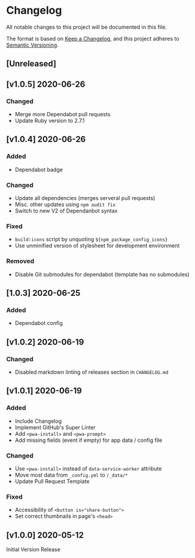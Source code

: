 # Changelog
All notable changes to this project will be documented in this file.

The format is based on [Keep a Changelog](https://keepachangelog.com/en/1.0.0/),
and this project adheres to [Semantic Versioning](https://semver.org/spec/v2.0.0.html).

## [Unreleased]
<!-- markdownlint-disable -->
## [v1.0.5] 2020-06-26

### Changed
- Merge more Dependabot pull requests
- Update Ruby version to 2.7.1

## [v1.0.4] 2020-06-26

### Added
- Dependabot badge

### Changed
- Update all dependencies (merges serveral pull requests)
- Misc. other updates using `npm audit fix`
- Switch to new V2 of Dependanbot syntax

### Fixed
- `build:icons` script by unquoting `${npm_package_config_icons}`
- Use unminified version of stylesheet for development environment

### Removed
- Disable Git submodules for dependabot (template has no submodules)

## [1.0.3] 2020-06-25

### Added
- Dependabot config

## [v1.0.2] 2020-06-19

### Changed
- Disabled markdown linting of releases section in `CHANGELOG.md`

## [v1.0.1] 2020-06-19
### Added
- Include Changelog
- Implement GitHub's Super Linter
- Add `<pwa-install>` and `<pwa-prompt>`
- Add missing fields (event if empty) for app data / config file

### Changed
- Use `<pwa-install>` instead of `data-service-worker` attribute
- Move most data from `_config.yml` to `/_data/*`
- Update Pull Request Template

### Fixed
- Accessibility of `<button is="share-button">`
- Set correct thumbnails in page's `<head>`

## [v1.0.0] 2020-05-12
Initial Version Release
<!-- markdownlint-restore -->
